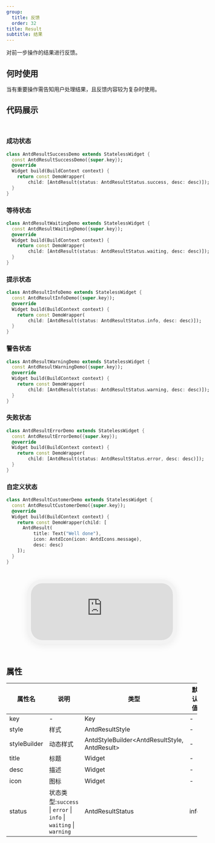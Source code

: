 ```yaml
---
group:
  title: 反馈
  order: 32
title: Result
subtitle: 结果
---
```

对前一步操作的结果进行反馈。
## 何时使用
当有重要操作需告知用户处理结果，且反馈内容较为复杂时使用。

## 代码展示

<div class='preview-container'>
<div>

### 成功状态


```dart
class AntdResultSuccessDemo extends StatelessWidget {
  const AntdResultSuccessDemo({super.key});
  @override
  Widget build(BuildContext context) {
    return const DemoWrapper(
        child: [AntdResult(status: AntdResultStatus.success, desc: desc)]);
  }
}

```

### 等待状态


```dart
class AntdResultWaitingDemo extends StatelessWidget {
  const AntdResultWaitingDemo({super.key});
  @override
  Widget build(BuildContext context) {
    return const DemoWrapper(
        child: [AntdResult(status: AntdResultStatus.waiting, desc: desc)]);
  }
}

```

### 提示状态


```dart
class AntdResultInfoDemo extends StatelessWidget {
  const AntdResultInfoDemo({super.key});
  @override
  Widget build(BuildContext context) {
    return const DemoWrapper(
        child: [AntdResult(status: AntdResultStatus.info, desc: desc)]);
  }
}

```

### 警告状态


```dart
class AntdResultWarningDemo extends StatelessWidget {
  const AntdResultWarningDemo({super.key});
  @override
  Widget build(BuildContext context) {
    return const DemoWrapper(
        child: [AntdResult(status: AntdResultStatus.warning, desc: desc)]);
  }
}

```

### 失败状态


```dart
class AntdResultErrorDemo extends StatelessWidget {
  const AntdResultErrorDemo({super.key});
  @override
  Widget build(BuildContext context) {
    return const DemoWrapper(
        child: [AntdResult(status: AntdResultStatus.error, desc: desc)]);
  }
}

```

### 自定义状态


```dart
class AntdResultCustomerDemo extends StatelessWidget {
  const AntdResultCustomerDemo({super.key});
  @override
  Widget build(BuildContext context) {
    return const DemoWrapper(child: [
      AntdResult(
          title: Text("Well done"),
          icon: AntdIcon(icon: AntdIcons.message),
          desc: desc)
    ]);
  }
}

```

</div>
<div class='phone-preview'>
<iframe src='https://opensourcenocode.github.io/antd-flutter?target=AntdResult'></iframe>
</div>
</div>

  <style>
.preview-container {
  display: flex;
  gap: 24px;
  margin: 32px 0;
  align-items: start;
}

.phone-preview {
  flex: 1;
  min-width: 375px;
  max-width: 375px;
  border: 10px solid #f3f3f3;
  border-radius: 40px;
  background: #fff;
  box-shadow: 0 4px 20px rgba(0, 0, 0, 0.08);
  overflow: hidden;
  height: 652px;
  width: 393px;
  position: sticky;
  top: 80px;
}

.phone-preview iframe {
  width: 100%;
  height: 100%;
  border: none;
}

.code-block {
  max-height: 100%;
  margin: 16px 0;
  overflow-y: scroll;
}

.dumi-default-source-code {
  margin: 0 !important;
}

.markdown .dumi-default-source-code >pre.prism-code {
  padding: 12px !important;
  font-size: 12px !important;
}

@media (max-width: 960px) {
  .preview-container {
    flex-direction: column;
  }
  
  .phone-preview {
    width: 100%;
    max-width: 375px;
    margin: 0 auto 24px;
    position: static;
  }
}

/* Dart 代码高亮主题 - 基于 VS Code 暗色主题优化 */
.prism-code {
  display: block;
  overflow-x: auto;
  padding: 1em;
  border-radius: 6px;
  font-family: 'Fira Code', 'Consolas', 'Monaco', monospace;
  font-size: 14px;
  line-height: 1.5;
  color: #d4d4d4;
  background: #1e1e1e;
}

/* 基础元素 */
.prism-code .hljs-keyword { color: #569cd6; font-weight: bold; }          /* 关键字 */
.prism-code .hljs-built_in { color: #4ec9b0; }                           /* 内置类型 */
.prism-code .hljs-type { color: #4ec9b0; }                               /* 类型声明 */
.prism-code .hljs-literal { color: #569cd6; }                            /* 字面量 */
.prism-code .hljs-number { color: #b5cea8; }                             /* 数字 */
.prism-code .hljs-string { color: #ce9178; }                             /* 字符串 */
.prism-code .hljs-comment { color: #6a9955; font-style: italic; }        /* 注释 */
.prism-code .hljs-meta { color: #9b9b9b; }                               /* 元信息 */

/* Dart 特有元素 */
.prism-code .hljs-constant { color: #4fc1ff; }                           /* const/final */
.prism-code .hljs-function { color: #dcdcaa; }                           /* 函数名 */
.prism-code .hljs-title.class_ { color: #4ec9b0; text-decoration: underline; } /* 类名 */
.prism-code .hljs-params { color: #9cdcfe; }                             /* 参数 */
.prism-code .hljs-variable { color: #9cdcfe; }                           /* 变量 */
.prism-code .hljs-annotation { color: #d4d4d4; background: #3a3a3a; }    /* 注解 */
.prism-code .hljs-punctuation { color: #d4d4d4; }                        /* 标点符号 */

/* 特殊增强 */
.prism-code .hljs-constructor { color: #c586c0; }                        /* 构造函数 */
.prism-code .hljs-named-parameter { color: #9cdcfe; font-style: italic; }/* 命名参数 */
.prism-code .hljs-generic { color: #4ec9b0; opacity: 0.8; }              /* 泛型符号 */
.prism-code .hljs-typedef { color: #4ec9b0; text-decoration: underline; }/* typedef */

/* 行号样式 (可选) */
.prism-code .hljs-ln-numbers {
  color: #858585;
  text-align: right;
  padding-right: 12px;
}
</style>

## 属性
| 属性名 | 说明 | 类型 | 默认值 | 版本 |
| --- | --- | --- | --- | --- |
| key | - | Key | - | - |
| style | 样式 | AntdResultStyle | - | - |
| styleBuilder | 动态样式 | AntdStyleBuilder&lt;AntdResultStyle, AntdResult&gt; | - | - |
| title | 标题 | Widget | - | - |
| desc | 描述 | Widget | - | - |
| icon | 图标 | Widget | - | - |
| status | 状态类型:`success` \| `error` \| `info` \| `waiting` \| `warning` | AntdResultStatus | info | - |



